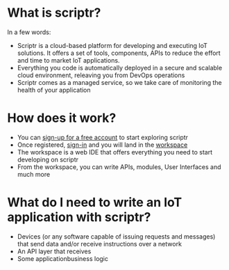 # What is scriptr?

In a few words: 

- Scriptr is a cloud-based platform for developing and executing IoT solutions. It offers a set of tools, components, APIs to reduce the effort and time to market IoT applications.
- Everything you code is automatically deployed in a secure and scalable cloud environment, releaving you from DevOps operations
- Scriptr comes as a managed service, so we take care of monitoring the health of your application

# How does it work?

- You can [sign-up for a free account](https://www.scriptr.io/register) to start exploring scriptr
- Once registered, [sign-in](https://www.scriptr.io/login) and you will land in the [workspace](https://www.scriptr.io/workspace)
- The workspace is a web IDE that offers everything you need to start developing on scriptr
- From the workspace, you can write APIs, modules, User Interfaces and much more

# What do I need to write an IoT application with scriptr?

- Devices (or any software capable of issuing requests and messages) that send data and/or receive instructions over a network
- An API layer that receives 
- Some applicationbusiness logic






